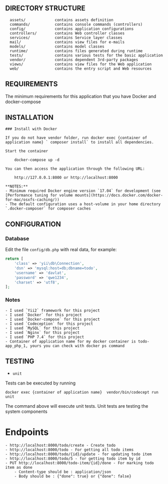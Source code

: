 DIRECTORY STRUCTURE
-------------------

      assets/             contains assets definition
      commands/           contains console commands (controllers)
      config/             contains application configurations
      controllers/        contains Web controller classes
      services/           contains Service layer classes
      mail/               contains view files for e-mails
      models/             contains model classes
      runtime/            contains files generated during runtime
      tests/              contains various tests for the basic application
      vendor/             contains dependent 3rd-party packages
      views/              contains view files for the Web application
      web/                contains the entry script and Web resources



REQUIREMENTS
------------
The minimum requirements for this application that you have Docker and docker-compose


INSTALLATION
------------
~~~
### Install with Docker

If you do not have vendor folder, run docker exec {container of application name} ` composer install` to install all dependencies.  
  
Start the container

    docker-compose up -d
    
You can then access the application through the following URL:

    http://127.0.0.1:8000 or http://localhost:8000

**NOTES:** 
- Minimum required Docker engine version `17.04` for development (see [Performance tuning for volume mounts](https://docs.docker.com/docker-for-mac/osxfs-caching/))
- The default configuration uses a host-volume in your home directory `.docker-composer` for composer caches
~~~
CONFIGURATION
-------------

### Database

Edit the file `config/db.php` with real data, for example:

```php
return [
    'class' => 'yii\db\Connection',
    'dsn' => 'mysql:host=db;dbname=todo',
    'username' => 'davlat',
    'password' => 'qwe1234',
    'charset' => 'utf8',
];

````


### Notes
~~~
- I used `Yii2` framework for this project
- I used `Docker` for this project
- I used `Docker-compose` for this project
- I used `Codeception` for this project
- I used `MySQL` for this project
- I used `Nginx` for this project
- I used `PHP 7.4` for this project
- Container of application name for my docker container is todo-app_php_1, yours you can check with docker ps command
~~~

TESTING
-------
- `unit`

Tests can be executed by running

```
docker exec {container of application name}  vendor/bin/codecept run unit

```

The command above will execute unit tests. 
Unit tests are testing the system components

# Endpoints
~~~
- http://localhost:8000/todo/create - Create todo
- http://localhost:8000/todo - For getting all todo items
- http://localhost:8000/todo/{id}/update - for updating todo item
- http://localhost:8000/todo/5 - for getting todo item by id
- PUT http://localhost:8000/todo-item/{id}/done - For marking todo item as done
    - Content-type should be : application/json
    - Body should be : {"done": true} or {"done": false}
~~~
